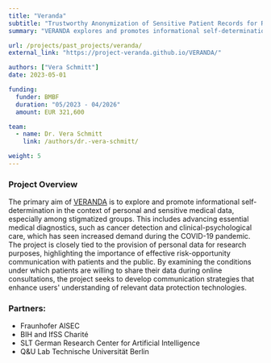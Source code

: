 ```yaml
---
title: "Veranda"
subtitle: "Trustworthy Anonymization of Sensitive Patient Records for Remote Consultation"
summary: "VERANDA explores and promotes informational self-determination in the context of personal and sensitive medical data, especially among stigmatized groups."

url: /projects/past_projects/veranda/
external_link: "https://project-veranda.github.io/VERANDA/"

authors: ["Vera Schmitt"]
date: 2023-05-01

funding:
  funder: BMBF
  duration: "05/2023 - 04/2026"
  amount: EUR 321,600

team:
  - name: Dr. Vera Schmitt
    link: /authors/dr.-vera-schmitt/

weight: 5
---
```


### Project Overview
The primary aim of [VERANDA](https://www.tu.berlin/qu/forschung/laufende-vergangene-projekte/laufende-projekte/veranda) is to explore and promote informational self-determination in the context of personal and sensitive medical data, especially among stigmatized groups. This includes advancing essential medical diagnostics, such as cancer detection and clinical-psychological care, which has seen increased demand during the COVID-19 pandemic. The project is closely tied to the provision of personal data for research purposes, highlighting the importance of effective risk-opportunity communication with patients and the public. By examining the conditions under which patients are willing to share their data during online consultations, the project seeks to develop communication strategies that enhance users' understanding of relevant data protection technologies.

### Partners:
- Fraunhofer AISEC
- BIH and IfSS Charité
- SLT German Research Center for Artificial Intelligence
- Q&U Lab Technische Universität Berlin